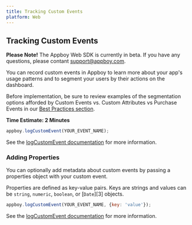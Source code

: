 ```yaml
---
title: Tracking Custom Events
platform: Web
---
```

## Tracking Custom Events

__Please Note!__ The Appboy Web SDK is currently in beta. If you have any questions, please contant support@appboy.com.

You can record custom events in Appboy to learn more about your app's usage patterns and to segment your users by their actions on the dashboard.

Before implementation, be sure to review examples of the segmentation options afforded by Custom Events vs. Custom Attributes vs Purchase Events in our [Best Practices section][0].

__Time Estimate: 2 Minutes__

```javascript
appboy.logCustomEvent(YOUR_EVENT_NAME);
```

See the [logCustomEvent documentation][1] for more information.

### Adding Properties

You can optionally add metadata about custom events by passing a properties object with your custom event.

Properties are defined as key-value pairs.  Keys are strings and values can be `string`, `numeric`, `boolean`, or [`Date`][3] objects.

```javascript
appboy.logCustomEvent(YOUR_EVENT_NAME, {key: 'value'});
```

See the [logCustomEvent documentation][1] for more information.

[0]: /User_Data_Collection/Best_Practices "Best Practices & Segmentation"
[1]: https://js.appboycdn.com/web-sdk/latest/doc/module-appboy.html#.logCustomEvent
